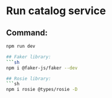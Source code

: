 # Run catalog service

## Command:
```sh
npm run dev

## Faker library:
```sh
npm i @faker-js/faker --dev

## Rosie library:
```sh
npm i rosie @types/rosie -D
